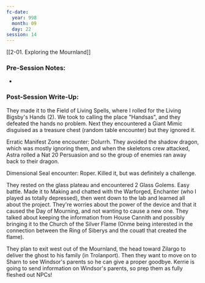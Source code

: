 ```yaml
---
fc-date:
  year: 998
  month: 09
  day: 22
session: 14
---
```

[[2-01. Exploring the Mournland]]

### Pre-Session Notes:
* 


### Post-Session Write-Up:
They made it to the Field of Living Spells, where I rolled for the Living Bigsby's Hands (2). We took to calling the place "Handsas", and they defeated the hands no problem. Next they encountered a Giant Mimic disguised as a treasure chest (random table encounter) but they ignored it.

Erratic Manifest Zone encounter: Dolurrh. They avoided the shadow dragon, which was mostly ignoring them, and when the skeletons crew attacked, Astra rolled a Nat 20 Persuasion and so the group of enemies ran away back to their dragon.

Dimensional Seal encounter: Roper. Killed it, but was definitely a challenge.

They rested on the glass plateau and encountered 2 Glass Golems. Easy battle. Made it to Making and chatted with the Warforged, Enchanter (who I played as totally depressed), then went down to the lab and learned all about the project. They're worries about the power of the device and that it caused the Day of Mourning, and not wanting to cause a new one. They talked about keeping the information from House Cannith and possibly bringing it to the Church of the Silver Flame (Onme being interested in the connection between the Ring of Siberys and the couatl that created the flame).

They plan to exit west out of the Mournland, the head toward Zilargo to deliver the ghost to his family (in Trolanport). Then they want to move on to Sharn to see Windsor's parents so he can give a proper goodbye. Kerrie is going to send information on Windsor's parents, so prep them as fully fleshed out NPCs!